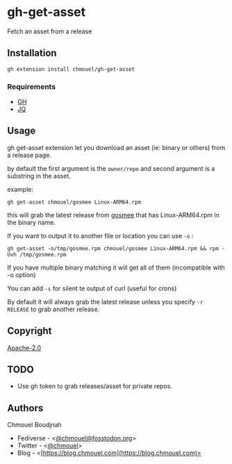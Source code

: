 # gh-get-asset

Fetch an asset from a release

## Installation

```shell
gh extension install chmouel/gh-get-asset
```

### Requirements

- [GH](https://github.com/cli/cli)
- [JQ](https://stedolan.github.io/jq/)

## Usage

gh get-asset extension let you download an asset (ie: binary or others) from a release page.

by default the first argument is the `owner/repo` and second argument is a substring in the asset.

example:

```console
gh get-asset chmouel/gosmee Linux-ARM64.rpm
```

this will grab the latest release from
[gosmee](https://github.com/chmouel/gosmee) that has Linux-ARM64.rpm in the
binary name.

If you want to output it to another file or location you can use `-o` :

```console
gh get-asset -o/tmp/gosmee.rpm chmouel/gosmee Linux-ARM64.rpm && rpm -Uvh /tmp/gosmee.rpm
```

If you have multiple binary matching it will get all of them (incompatible
with -o option)

You can add `-s` for silent te output of curl (useful for crons)

By default it will always grab the latest release unless you specify `-r
RELEASE` to grab another release.

## Copyright

[Apache-2.0](./LICENSE)

## TODO

- Use gh token to grab releases/asset for private repos.

## Authors

Chmouel Boudjnah

- Fediverse - <[@chmouel@fosstodon.org](https://fosstodon.org/@chmouel)>
- Twitter - <[@chmouel](https://twitter.com/chmouel)>
- Blog  - <[https://blog.chmouel.com](https://blog.chmouel.com)>
